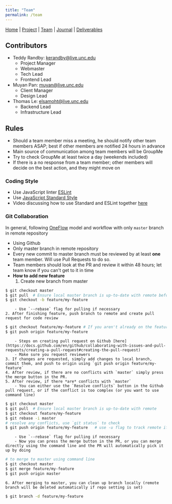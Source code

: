 ```yaml
---
title: "Team"
permalink: /team
---
```

[Home](/Overview/) |  [Project](/Overview/project) | [Team](/Overview/team) | [Journal](/Overview/journal) | [Deliverables](/Overview/deliverables)

## Contributors

- Teddy Randby:   [kerandby@live.unc.edu](mailto:kerandby@live.unc.edu)
  - Project Manager
  - Webmaster
  - Tech Lead
  - Frontend Lead
- Muyan Pan:      [muyan@live.unc.edu](mailto:muyan@live.unc.edu)
  - Client Manager
  - Design Lead
- Thomas Le:      [elsamoht@live.unc.edu](mailto:elsamoht@live.unc.edu)
  - Backend Lead
  - Infrastructure Lead

## Rules

-	Should a team member miss a meeting, he should notify other team members ASAP; best if other members are notified 24 hours in advance
-	Main source of communication among team members will be GroupMe
-	Try to check GroupMe at least twice a day (weekends included)
-	If there is a no response from a team member; other members will decide on the best action, and they might move on 

### Coding Style
-   Use JavaScript linter [ESLint](https://eslint.org/)
-   Use [JavaScript Standard Style](https://standardjs.com/)
-   Video discussing how to use Standard and ESLint together [here](https://www.youtube.com/watch?v=kuHfMw8j4xk)

### Git Collaboration
In general, following [OneFlow](https://www.endoflineblog.com/oneflow-a-git-branching-model-and-workflow) model and workflow with only `master` branch in remote repository
-   Using Github
-   Only master branch in remote repository
-   Every new commit to master branch must be reviewed by at least **one** team member. Will use Pull Requests to do so.
-   Team members should look at the PR and review it within 48 hours; let team know if you can't get to it in time
-   **How to add new feature**
    1. Create new branch from master
```bash
$ git checkout master
$ git pull  # Ensure local master branch is up-to-date with remote before branching
$ git checkout -b feature/my-feature
```
        - Use `--rebase` flag for pulling if necessary
    2. After finishing feature, push branch to remote and create pull request for code review
```bash
$ git checkout feature/my-feature # If you aren't already on the feature branch
$ git push origin feature/my-feature
```
        - Steps on creating pull request on Github [here](https://docs.github.com/en/github/collaborating-with-issues-and-pull-requests/creating-a-pull-request#creating-the-pull-request)
        - Make sure you request reviewers
    3. If changes are requested, simply add changes to local branch, commit them, and push to origin using `git push origin feature/my-feature`
    4. After review, if there are no conflicts with `master` simply press the merge button in the PR.
    5. After review, if there *are* conflicts with `master`
        - You can either use the `Resolve conflicts` button in the Github pull request, or if the conflict is too complex (or you want to use command line)
```bash
$ git checkout master
$ git pull  # Ensure local master branch is up-to-date with remote
$ git checkout feature/my-feature
$ git rebase -i master
# resolve any conflicts, use `git status` to check
$ git push origin feature/my-feature   # use -u flag to track remote if necessary
```
        - Use `--rebase` flag for pulling if necessary
        - Now you can press the merge button in the PR, or you can merge directly using the command line and the PR will automatically pick it up by doing
```bash
# to merge to master using command line
$ git checkout master
$ git merge feature/my-feature
$ git push origin master
```
    6. After merging to master, you can clean up branch locally (remote branch will be deleted automatically if repo setting is set)
```bash
$ git branch -d feature/my-feature
```
